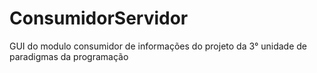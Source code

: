 # ConsumidorServidor
GUI do modulo consumidor de informações do projeto da 3° unidade de paradigmas da programação
